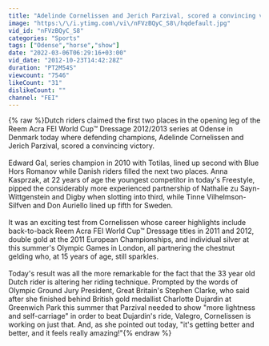```yaml
---
title: "Adelinde Cornelissen and Jerich Parzival, scored a convincing victory in Odense."
image: "https:\/\/i.ytimg.com\/vi\/nFVzBQyC_S8\/hqdefault.jpg"
vid_id: "nFVzBQyC_S8"
categories: "Sports"
tags: ["Odense","horse","show"]
date: "2022-03-06T06:29:16+03:00"
vid_date: "2012-10-23T14:42:28Z"
duration: "PT2M54S"
viewcount: "7546"
likeCount: "31"
dislikeCount: ""
channel: "FEI"
---
```

{% raw %}Dutch riders claimed the first two places in the opening leg of the Reem Acra FEI World Cup™ Dressage 2012/2013 series at Odense in Denmark today where defending champions, Adelinde Cornelissen and Jerich Parzival, scored a convincing victory.<br /><br />Edward Gal, series champion in 2010 with Totilas, lined up second with Blue Hors Romanov while Danish riders filled the next two places.  Anna Kasprzak, at 22 years of age the youngest competitor in today's Freestyle, pipped the considerably more experienced partnership of Nathalie zu Sayn-Wittgenstein and Digby when slotting into third, while Tinne Vilhelmson-Silfven and Don Auriello lined up fifth for Sweden.<br /><br />It was an exciting test from Cornelissen whose career highlights include back-to-back Reem Acra FEI World Cup™ Dressage titles in 2011 and 2012, double gold at the 2011 European Championships, and individual silver at this summer's Olympic Games in London, all partnering the chestnut gelding who, at 15 years of age, still sparkles.<br /><br />Today's result was all the more remarkable for the fact that the 33 year old Dutch rider is altering her riding technique.  Prompted by the words of Olympic Ground Jury President, Great Britain's Stephen Clarke, who said after she finished behind British gold medallist Charlotte Dujardin at Greenwich Park this summer that Parzival needed to show &quot;more lightness and self-carriage&quot; in order to beat Dujardin's ride, Valegro, Cornelissen is working on just that.  And, as she pointed out today, &quot;it's getting better and better, and it feels really amazing!&quot;{% endraw %}
